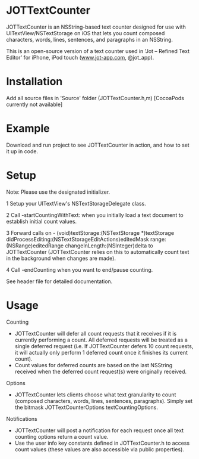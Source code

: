 JOTTextCounter
==============
JOTTextCounter is an NSString-based text counter designed for use with UITextView/NSTextStorage on iOS that lets you count composed characters, words, lines, sentences, and paragraphs in an NSString.

This is an open-source version of a text counter used in 'Jot – Refined Text Editor' for iPhone, iPod touch (www.jot-app.com, @jot_app).

Installation
==============
Add all source files in 'Source' folder (JOTTextCounter.h,m)
[CocoaPods currently not available]

Example
==============
Download and run project to see JOTTextCounter in action, and how to set it up in code. 

Setup
==============
Note: Please use the designated initializer.

1 Setup your UITextView's NSTextStorageDelegate class.

2 Call -startCountingWithText: when you initially load a text document to establish initial count values.

3 Forward calls on - (void)textStorage:(NSTextStorage *)textStorage didProcessEditing:(NSTextStorageEditActions)editedMask range:(NSRange)editedRange changeInLength:(NSInteger)delta to JOTTextCounter (JOTTextCounter relies on this to automatically count text in the background when changes are made).

4 Call -endCounting when you want to end/pause counting. 

See header file for detailed documentation.

Usage
==============
Counting
- JOTTextCounter will defer all count requests that it receives if it is currently performing a count.  All deferred requests will be treated as a single deferred request (i.e. If JOTTextCounter defers 10 count requests, it will actually only perform 1 deferred count once it finishes its current count).
- Count values for deferred counts are based on the last NSString received when the deferred count request(s) were originally received.

Options
- JOTTextCounter lets clients choose what text granularity to count (composed characters, words, lines, sentences, paragraphs). Simply set the bitmask JOTTextCounterOptions textCountingOptions.

Notifications
- JOTTextCounter will post a notification for each request once all text counting options return a count value.
- Use the user info key constants defined in JOTTextCounter.h to access count values (these values are also accessible via public properties).
